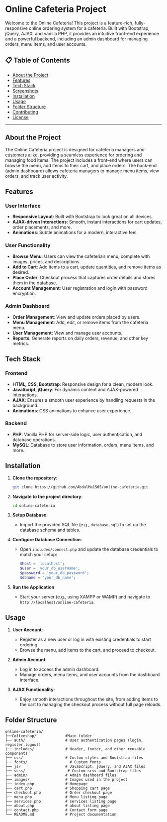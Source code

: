 # Online Cafeteria Project

Welcome to the Online Cafeteria! This project is a feature-rich, fully-responsive online ordering system for a cafeteria. Built with Bootstrap, jQuery, AJAX, and vanilla PHP, it provides an intuitive front-end experience and a powerful backend, including an admin dashboard for managing orders, menu items, and user accounts.

## 📋 Table of Contents

- [About the Project](#about-the-project)
- [Features](#features)
- [Tech Stack](#tech-stack)
- [Screenshots](#screenshots)
- [Installation](#installation)
- [Usage](#usage)
- [Folder Structure](#folder-structure)
- [Contributing](#contributing)
- [License](#license)

---

## About the Project

The Online Cafeteria project is designed for cafeteria managers and customers alike, providing a seamless experience for ordering and managing food items. The project includes a front-end where users can browse the menu, add items to their cart, and place orders. The back-end (admin dashboard) allows cafeteria managers to manage menu items, view orders, and track user activity.

## Features

### User Interface
- **Responsive Layout**: Built with Bootstrap to look great on all devices.
- **AJAX-driven Interactions**: Smooth, instant interactions for cart updates, order placements, and more.
- **Animations**: Subtle animations for a modern, interactive feel.

### User Functionality
- **Browse Menu**: Users can view the cafeteria’s menu, complete with images, prices, and descriptions.
- **Add to Cart**: Add items to a cart, update quantities, and remove items as desired.
- **Place Order**: Checkout process that captures order details and stores them in the database.
- **Account Management**: User registration and login with password encryption.

### Admin Dashboard
- **Order Management**: View and update orders placed by users.
- **Menu Management**: Add, edit, or remove items from the cafeteria menu.
- **User Management**: View and manage user accounts.
- **Reports**: Generate reports on daily orders, revenue, and other key metrics.

## Tech Stack

### Frontend
- **HTML, CSS, Bootstrap**: Responsive design for a clean, modern look.
- **JavaScript, jQuery**: For dynamic content and AJAX-powered interactions.
- **AJAX**: Ensures a smooth user experience by handling requests in the background.
- **Animations**: CSS animations to enhance user experience.

### Backend
- **PHP**: Vanilla PHP for server-side logic, user authentication, and database operations.
- **MySQL**: Database to store user information, orders, menu items, and more.


## Installation

1. **Clone the repository**:
    ```bash
    git clone https://github.com/AbdulMa1505/online-cafeteria.git
    ```

2. **Navigate to the project directory**:
    ```bash
    cd online-cafeteria
    ```

3. **Setup Database**:
   - Import the provided SQL file (e.g., `database.sql`) to set up the database schema and tables.

4. **Configure Database Connection**:
   - Open `includes/connect.php` and update the database credentials to match your setup:
     ```php
     $host = 'localhost';
     $user = 'your_db_username';
     $password = 'your_db_password';
     $dbname = 'your_db_name';
     ```

5. **Run the Application**:
   - Start your server (e.g., using XAMPP or WAMP) and navigate to `http://localhost/online-cafeteria`.

## Usage

1. **User Account**:
   - Register as a new user or log in with existing credentials to start ordering.
   - Browse the menu, add items to the cart, and proceed to checkout.

2. **Admin Account**:
   - Log in to access the admin dashboard.
   - Manage orders, menu items, and user accounts from the dashboard interface.

3. **AJAX Functionality**:
   - Enjoy smooth interactions throughout the site, from adding items to the cart to managing the checkout process without full page reloads.

## Folder Structure

```plaintext
online-cafeteria/
├──Coffeeshop/             #Main folder
├── auth/                  # User authentication pages (login, register,logout)
├── includes/              # Header, footer, and other reusable components
├── css/                   # Custom styles and Bootstrap files
├── fonts/                   # Custom fonts 
├── js/                    # JavaScript, jQuery, and AJAX files
├── scss/                   # Custom scss and Bootstrap files
├── admin/                 # Admin dashboard files
├── images/                # Images used in the project
├── index.php              # Homepage
├── cart.php               # Shopping cart page
├── checkout.php           # Order checkout page
├── menu.php               # Menu listing page
├── services.php           # services listing page
├── about.php              # about listing page
├── contact.php            # Contact form page
└── README.md              # Project documentation
